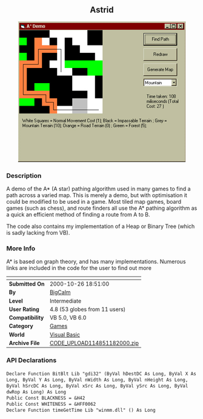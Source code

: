 ﻿<div align="center">

## Astrid

<img src="PIC20001181826118166.jpg">
</div>

### Description

A demo of the A* (A star) pathing algorithm used in many games to find a path across a varied map. This is merely a demo, but with optimisation it could be modified to be used in a game. Most tiled map games, board games (such as chess), and route finders all use the A* pathing algorithm as a quick an efficient method of finding a route from A to B.

The code also contains my implementation of a Heap or Binary Tree (which is sadly lacking from VB).
 
### More Info
 
A* is based on graph theory, and has many implementations. Numerous links are included in the code for the user to find out more


<span>             |<span>
---                |---
**Submitted On**   |2000-10-26 18:51:00
**By**             |[BigCalm](https://github.com/Planet-Source-Code/PSCIndex/blob/master/ByAuthor/bigcalm.md)
**Level**          |Intermediate
**User Rating**    |4.8 (53 globes from 11 users)
**Compatibility**  |VB 5\.0, VB 6\.0
**Category**       |[Games](https://github.com/Planet-Source-Code/PSCIndex/blob/master/ByCategory/games__1-38.md)
**World**          |[Visual Basic](https://github.com/Planet-Source-Code/PSCIndex/blob/master/ByWorld/visual-basic.md)
**Archive File**   |[CODE\_UPLOAD114851182000\.zip](https://github.com/Planet-Source-Code/bigcalm-astrid__1-12653/archive/master.zip)

### API Declarations

```
Declare Function BitBlt Lib "gdi32" (ByVal hDestDC As Long, ByVal X As Long, ByVal Y As Long, ByVal nWidth As Long, ByVal nHeight As Long, ByVal hSrcDC As Long, ByVal xSrc As Long, ByVal ySrc As Long, ByVal dwRop As Long) As Long
Public Const BLACKNESS = &H42
Public Const WHITENESS = &HFF0062
Declare Function timeGetTime Lib "winmm.dll" () As Long
```





